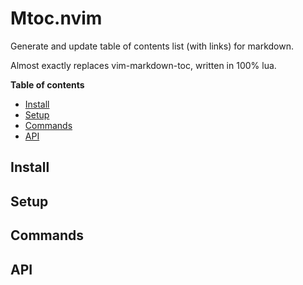 # Mtoc.nvim

Generate and update table of contents list (with links) for markdown.

Almost exactly replaces vim-markdown-toc, written in 100% lua.

**Table of contents**

<!-- mtoc.nvim start -->

* [Install](#install)
* [Setup](#setup)
* [Commands](#commands)
* [API](#api)

<!-- mtoc.nvim end -->

## Install


## Setup


## Commands


## API
